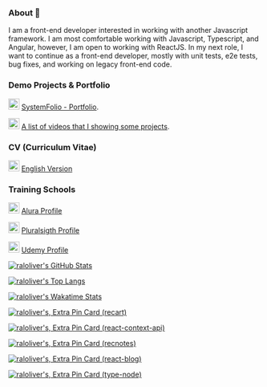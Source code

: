 ### About 👋

I am a front-end developer interested in working with another Javascript framework. I am most comfortable working with Javascript, Typescript, and Angular, however, I am open to working with ReactJS. In my next role, I want to continue as a front-end developer, mostly with unit tests, e2e tests, bug fixes, and working on legacy front-end code.

### Demo Projects & Portfolio

[<img src="https://simpleicons.org/icons/notion.svg" width="22" alt="raloliver | portfolio" title="raloliver | portfolio" />](https://opalescent-math-a72.notion.site/Portfolio-Since-2017-988ca3494ad64fb8956ae4693e86f4ac?pvs=4) [SystemFolio - Portfolio](https://opalescent-math-a72.notion.site/Portfolio-Since-2017-988ca3494ad64fb8956ae4693e86f4ac?pvs=4). 

[<img src="https://simpleicons.org/icons/youtube.svg" width="22" alt="raloliver | youtube" title="raloliver | youtube" />](https://www.youtube.com/playlist?list=PLZFKGHdrecCM8SMrVfk2I-PqQOj3ud-Bz) [A list of videos that I showing some projects](https://www.youtube.com/playlist?list=PLZFKGHdrecCM8SMrVfk2I-PqQOj3ud-Bz).

### CV (Curriculum Vitae)

[<img src="https://simpleicons.org/icons/adobeacrobatreader.svg" width="22" alt="raloliver | cv" title="raloliver | cv"/>](https://github.com/raloliver/raloliver/blob/main/israel-oliveira-cv-en.pdf) [English Version](https://github.com/raloliver/raloliver/blob/main/israel-oliveira-cv-en.pdf)

### Training Schools

[<img src="https://cursos.alura.com.br/assets/images/alura/favicon.ico" width="22" alt="raloliver | alura profile" title="raloliver | alura profile"/>](https://cursos.alura.com.br/user/raloliver) [Alura Profile](https://cursos.alura.com.br/user/raloliver)

[<img src="https://simpleicons.org/icons/pluralsight.svg" width="22" alt="raloliver | pluralsight profile" title="raloliver | pluralsight profile"/>](https://app.pluralsight.com/profile/raloliver) [Pluralsigth Profile](https://app.pluralsight.com/profile/raloliver)

[<img src="https://simpleicons.org/icons/udemy.svg" width="22" alt="raloliver | udemy profile" title="raloliver | udemy profile"/>](https://www.udemy.com/user/joomtusraloliver/) [Udemy Profile](https://www.udemy.com/user/joomtusraloliver/)

[![raloliver's GitHub Stats](https://github-readme-stats.vercel.app/api?username=raloliver&show_icons=true&theme=solarized-dark)](https://profile-summary-for-github.com/user/raloliver)

[![raloliver's Top Langs](https://github-readme-stats.vercel.app/api/top-langs/?username=raloliver&langs_count=10&hide=php,dart,visual%20basic,makefile,c%23,tsql,shell,apacheconf,Objective-C,D,Ruby,Swift,Kotlin,ASP&theme=solarized-dark&card_width=500)](http://ionicabizau.github.io/github-profile-languages/?user=%2540raloliver)

[![raloliver's Wakatime Stats](https://github-readme-stats.vercel.app/api/wakatime?username=@raloliver&theme=solarized-dark&layout=compact)](https://wakatime.com/@raloliver)

[![raloliver's, Extra Pin Card (recart)](https://github-readme-stats.vercel.app/api/pin/?username=raloliver&repo=recart&theme=solarized-dark)](https://github.com/raloliver/recart/)

[![raloliver's, Extra Pin Card (react-context-api)](https://github-readme-stats.vercel.app/api/pin/?username=raloliver&repo=react-context-api&theme=solarized-dark)](https://github.com/raloliver/react-context-api/)

[![raloliver's, Extra Pin Card (recnotes)](https://github-readme-stats.vercel.app/api/pin/?username=raloliver&repo=recnotes&theme=solarized-dark)](https://github.com/raloliver/recnotes/)

[![raloliver's, Extra Pin Card (react-blog)](https://github-readme-stats.vercel.app/api/pin/?username=raloliver&repo=react-blog&theme=solarized-dark)](https://github.com/raloliver/react-blog)

[![raloliver's, Extra Pin Card (type-node)](https://github-readme-stats.vercel.app/api/pin/?username=raloliver&repo=type-node&theme=solarized-dark)](https://github.com/raloliver/type-node/)
